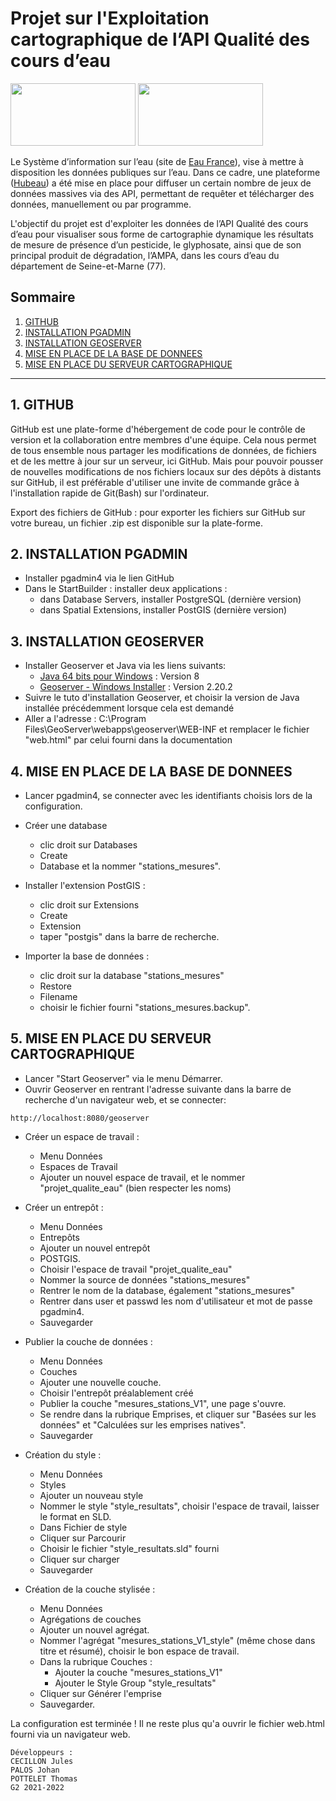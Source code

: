 # Projet sur l'Exploitation cartographique de l’API Qualité des cours d’eau
<img src="https://static.data.gouv.fr/avatars/c7/8f3e7b4d5740b890684d16aa381697.png" width="200" height="100" /> <img src="https://hubeau.eaufrance.fr/sites/default/files/api/demo/piezo/images/logohubeau.svg" width="200" height="100" />

Le Système d’information sur l’eau (site de [Eau France](https://www.eaufrance.fr/)), vise à mettre à disposition les données publiques sur l’eau. 
Dans ce cadre, une plateforme ([Hubeau](https://hubeau.eaufrance.fr/page/api-qualite-cours-deau)) a été mise en place pour diffuser un certain nombre de jeux de données massives 
via des API, permettant de requêter et télécharger des données, manuellement ou par programme.

L'objectif du projet est d'exploiter les données de l’API Qualité des cours d’eau pour 
visualiser sous forme de cartographie dynamique les résultats de mesure de présence d’un pesticide, le glyphosate, 
ainsi que de son principal produit de dégradation, l’AMPA, dans les cours d’eau du département de Seine-et-Marne (77).

## Sommaire
1. [GITHUB](#github)
2. [INSTALLATION PGADMIN](#installation-pgadmin)
3. [INSTALLATION GEOSERVER](#installation-geoserver)
4. [MISE EN PLACE DE LA BASE DE DONNEES](#mise-en-place-des-donnees)
5. [MISE EN PLACE DU SERVEUR CARTOGRAPHIQUE](#mise-en-place-du-serveur-cartographique)

***

## 1. GITHUB
GitHub est une plate-forme d'hébergement de code pour le contrôle de version et la collaboration entre membres d'une équipe.
Cela nous permet de tous ensemble nous partager les modifications de données, de fichiers et de les mettre à jour sur un serveur, ici GitHub.
Mais pour pouvoir pousser de nouvelles modifications de nos fichiers locaux sur des dépôts à distants sur GitHub, il est préférable d'utiliser une invite de commande
grâce à l'installation rapide de Git(Bash) sur l'ordinateur.

Export des fichiers de GitHub : pour exporter les fichiers sur GitHub sur votre bureau, un fichier .zip est disponible sur la plate-forme.

## 2. INSTALLATION PGADMIN
- Installer pgadmin4 via le lien GitHub
- Dans le StartBuilder : installer deux applications :
	- dans Database Servers, installer PostgreSQL (dernière version)
	- dans Spatial Extensions, installer PostGIS (dernière version)

## 3. INSTALLATION GEOSERVER
- Installer Geoserver et Java via les liens suivants:
   * [Java 64 bits pour Windows](https://www.java.com/fr/download/) : Version 8
   * [Geoserver - Windows Installer](http://geoserver.org/release/stable/) : Version 2.20.2
- Suivre le tuto d'installation Geoserver, et choisir la version de Java installée précédemment lorsque cela est demandé
- Aller a l'adresse : C:\Program Files\GeoServer\webapps\geoserver\WEB-INF et remplacer le fichier "web.html" par celui fourni dans la documentation

## 4. MISE EN PLACE DE LA BASE DE DONNEES
- Lancer pgadmin4, se connecter avec les identifiants choisis lors de la configuration.
- Créer une database 
	- clic droit sur Databases 
	- Create 
	- Database et la  nommer "stations_mesures".
	
- Installer l'extension PostGIS : 
	- clic droit sur Extensions 
	- Create 
	- Extension 
	- taper "postgis" dans la barre de recherche.
	
- Importer la base de données : 
	- clic droit sur la database "stations_mesures" 
	- Restore 
	- Filename 
	- choisir le fichier fourni "stations_mesures.backup".

## 5. MISE EN PLACE DU SERVEUR CARTOGRAPHIQUE
- Lancer "Start Geoserver" via le menu Démarrer.
- Ouvrir Geoserver en rentrant l'adresse suivante dans la barre de recherche d'un navigateur web, et se connecter:
```
http://localhost:8080/geoserver
```

- Créer un espace de travail : 
	- Menu Données 
	- Espaces de Travail 
	- Ajouter un nouvel espace de travail, et le nommer "projet_qualite_eau" (bien respecter les noms)
	
- Créer un entrepôt : 
	- Menu Données 
	- Entrepôts 
	- Ajouter un nouvel entrepôt 
	- POSTGIS.
	- Choisir l'espace de travail "projet_qualite_eau"
	- Nommer la source de données "stations_mesures"
	- Rentrer le nom de la database, également "stations_mesures"
	- Rentrer dans user et passwd les nom d'utilisateur et mot de passe pgadmin4.
	- Sauvegarder
	
- Publier la couche de données : 
	- Menu Données 
	- Couches 
	- Ajouter une nouvelle couche.
	- Choisir l'entrepôt préalablement créé
	- Publier la couche "mesures_stations_V1", une page s'ouvre.
	- Se rendre dans la rubrique Emprises, et cliquer sur "Basées sur les données" et "Calculées sur les emprises natives".
	- Sauvegarder
	
- Création du style : 
	- Menu Données 
	- Styles 
	- Ajouter un nouveau style
	- Nommer le style "style_resultats", choisir l'espace de travail, laisser le format en SLD.
	- Dans Fichier de style 
	- Cliquer sur Parcourir 
	- Choisir le fichier "style_resultats.sld" fourni 
	- Cliquer sur charger
	- Sauvegarder
	
- Création de la couche stylisée :
	- Menu Données 
	- Agrégations de couches 
	- Ajouter un nouvel agrégat.
	- Nommer l'agrégat "mesures_stations_V1_style" (même chose dans titre et résumé), choisir le bon espace de travail.
	- Dans la rubrique Couches : 
		- Ajouter la couche "mesures_stations_V1"
		- Ajouter le Style Group "style_resultats"
	- Cliquer sur Générer l'emprise
	- Sauvegarder.

La configuration est terminée ! Il ne reste plus qu'a ouvrir le fichier web.html fourni
via un navigateur web.

```
Développeurs :
CECILLON Jules
PALOS Johan
POTTELET Thomas
G2 2021-2022
```
